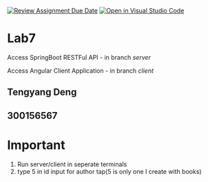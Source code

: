 [![Review Assignment Due Date](https://classroom.github.com/assets/deadline-readme-button-22041afd0340ce965d47ae6ef1cefeee28c7c493a6346c4f15d667ab976d596c.svg)](https://classroom.github.com/a/Ku1kJAFv)
[![Open in Visual Studio Code](https://classroom.github.com/assets/open-in-vscode-2e0aaae1b6195c2367325f4f02e2d04e9abb55f0b24a779b69b11b9e10269abc.svg)](https://classroom.github.com/online_ide?assignment_repo_id=16913384&assignment_repo_type=AssignmentRepo)
# Lab7 
Access SpringBoot RESTFul API - in branch *server* 

Access Angular Client Application - in branch *client*

## Tengyang Deng
## 300156567

# Important
1. Run server/client in seperate terminals
2. type 5 in id input for author tap(5 is only one I create with books)
   